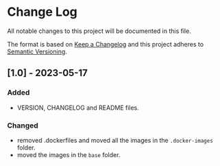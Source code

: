 
# Change Log
All notable changes to this project will be documented in this file.
 
The format is based on [Keep a Changelog](http://keepachangelog.com/)
and this project adheres to [Semantic Versioning](http://semver.org/).
 
## [1.0] - 2023-05-17

### Added
- VERSION, CHANGELOG and README files.
### Changed  
- removed .dockerfiles and moved all the images in the `.docker-images` folder. 
- moved the images in the `base` folder. 